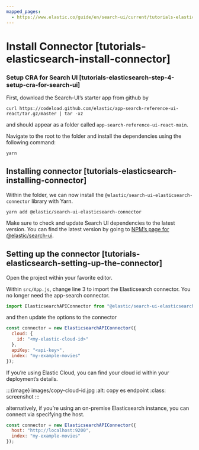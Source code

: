 ```yaml
---
mapped_pages:
  - https://www.elastic.co/guide/en/search-ui/current/tutorials-elasticsearch-install-connector.html
---
```


# Install Сonnector [tutorials-elasticsearch-install-connector]

### Setup CRA for Search UI [tutorials-elasticsearch-step-4-setup-cra-for-search-ui]

First, download the Search-UI’s starter app from github by

```shell
curl https://codeload.github.com/elastic/app-search-reference-ui-react/tar.gz/master | tar -xz
```

and should appear as a folder called `app-search-reference-ui-react-main`.

Navigate to the root to the folder and install the dependencies using the following command:

```shell
yarn
```

## Installing сonnector [tutorials-elasticsearch-installing-connector]

Within the folder, we can now install the `@elastic/search-ui-elasticsearch-connector` library with Yarn.

```shell
yarn add @elastic/search-ui-elasticsearch-connector
```

Make sure to check and update Search UI dependencies to the latest version. You can find the latest version by going to [NPM’s page for @elastic/search-ui](https://www.npmjs.com/package/@elastic/search-ui).

## Setting up the connector [tutorials-elasticsearch-setting-up-the-connector]

Open the project within your favorite editor.

Within `src/App.js`, change line 3 to import the Elasticsearch connector. You no longer need the app-search connector.

```js
import ElasticsearchAPIConnector from "@elastic/search-ui-elasticsearch-connector";
```

and then update the options to the connector

```js
const connector = new ElasticsearchAPIConnector({
  cloud: {
    id: "<my-elastic-cloud-id>"
  },
  apiKey: "<api-key>",
  index: "my-example-movies"
});
```

If you’re using Elastic Cloud, you can find your cloud id within your deployment’s details.

:::{image} images/copy-cloud-id.jpg
:alt: copy es endpoint
:class: screenshot
:::

alternatively, if you’re using an on-premise Elasticsearch instance, you can connect via specifying the host.

```js
const connector = new ElasticsearchAPIConnector({
  host: "http://localhost:9200",
  index: "my-example-movies"
});
```
